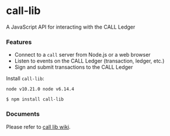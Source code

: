 # call-lib

A JavaScript API for interacting with the CALL Ledger


### Features

+ Connect to a `call` server from Node.js or a web browser
+ Listen to events on the CALL Ledger (transaction, ledger, etc.)
+ Sign and submit transactions to the CALL Ledger


Install `call-lib`:
```
node v10.21.0 node v6.14.4
```

```
$ npm install call-lib
```

### Documents

Please refer to [call lib wiki](https://github.com/callchain/call-lib/wiki).

